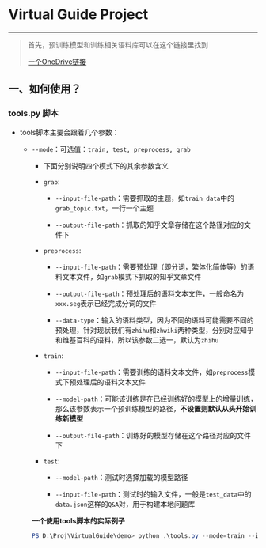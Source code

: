 # Virtual Guide Project
---
>首先，预训练模型和训练相关语料库可以在这个链接里找到
>
>[一个OneDrive链接](https://zjueducn-my.sharepoint.com/:f:/r/personal/nijingzhe_zju_edu_cn/Documents/VirtualGuideModel?csf=1&web=1&e=F8y596)

## 一、如何使用？

### tools.py 脚本

- tools脚本主要会跟着几个参数：
  
  - `--mode`：可选值：`train, test, preprocess, grab`

    - 下面分别说明四个模式下的其余参数含义

    - `grab`:
    
      - `--input-file-path`：需要抓取的主题，如`train_data`中的`grab_topic.txt`，一行一个主题

      - `--output-file-path`：抓取的知乎文章存储在这个路径对应的文件下

    - `preprocess`:
      
      - `--input-file-path`：需要预处理（即分词，繁体化简体等）的语料文本文件，如`grab`模式下抓取的知乎文章文件
  
      - `--output-file-path`：预处理后的语料文本文件，一般命名为`xxx.seg`表示已经完成分词的文件
      
      - `--data-type`：输入的语料类型，因为不同的语料可能需要不同的预处理，针对现状我们有`zhihu`和`zhwiki`两种类型，分别对应知乎和维基百科的语料，所以该参数二选一，默认为`zhihu`

    - `train`:
    
      - `--input-file-path`：需要训练的语料文本文件，如`preprocess`模式下预处理后的语料文本文件
      
      - `--model-path`：可能该训练是在已经训练好的模型上的增量训练，那么该参数表示一个预训练模型的路径，**不设置则默认从头开始训练新模型** 
      
      - `--output-file-path`：训练好的模型存储在这个路径对应的文件下

    - `test`:
    
      - `--model-path`：测试时选择加载的模型路径
      
      - `--input-file-path`：测试时的输入文件，一般是`test_data`中的`data.json`这样的`Q&A`对，用于构建本地问题库

    **一个使用tools脚本的实际例子**

    ```powershell
    PS D:\Proj\VirtualGuide\demo> python .\tools.py --mode=train --input-file-path=./train_data/zhihu.seg --model-path=./model/zhwiki.model --output-file-path=./model/zhwiki.model
    ```


